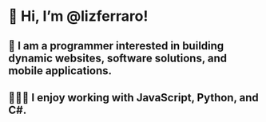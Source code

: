 # 👋 Hi, I’m @lizferraro!

## 🌱 I am a programmer interested in building dynamic websites, software solutions, and mobile applications.

## 👩🏼‍💼 I enjoy working with JavaScript, Python, and C#.

<!---
lizferraro/lizferraro is a ✨ special ✨ repository because its `README.md` (this file) appears on your GitHub profile.
You can click the Preview link to take a look at your changes.
--->
